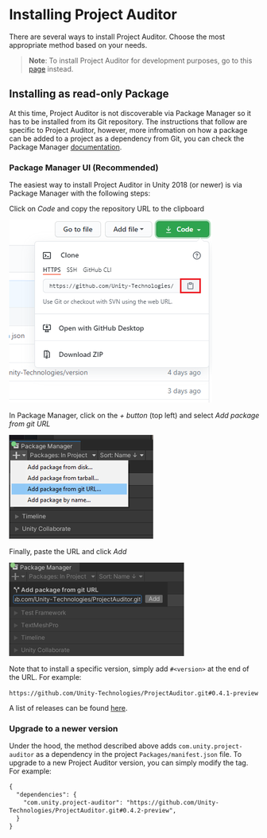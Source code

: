 # Installing Project Auditor
There are several ways to install Project Auditor. Choose the most appropriate method based on your needs.
> **Note**: To install Project Auditor for development purposes, go to this [page](Developing.md) instead.

## Installing as read-only Package
At this time, Project Auditor is not discoverable via Package Manager so it has to be installed from its Git repository. The instructions that follow are specific to Project Auditor, however, more infromation on how a package can be added to a project as a dependency from Git, you can check the Package Manager [documentation](https://docs.unity3d.com/Manual/upm-git.html).

### Package Manager UI (Recommended)
The easiest way to install Project Auditor in Unity 2018 (or newer) is via Package Manager with the following steps:

Click on _Code_ and copy the repository URL to the clipboard

<img src="images/copy-repo-url.png">

In Package Manager, click on the _+ button_ (top left) and select _Add package from git URL_

<img src="images/pm-install-url.png">

Finally, paste the URL and click _Add_
 
<img src="images/pm-add-url.png">

Note that to install a specific version, simply add `#<version>` at the end of the URL. For example:

```https://github.com/Unity-Technologies/ProjectAuditor.git#0.4.1-preview```

A list of releases can be found [here](https://github.com/Unity-Technologies/ProjectAuditor/releases).

### Upgrade to a newer version
Under the hood, the method described above adds `com.unity.project-auditor` as a dependency in the project `Packages/manifest.json` file. To upgrade to a new Project Auditor version, you can simply modify the tag. For example:

```
{
  "dependencies": {
    "com.unity.project-auditor": "https://github.com/Unity-Technologies/ProjectAuditor.git#0.4.2-preview",
  }
}
```
